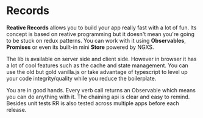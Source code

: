 # Records

**Reative Records** allows you to build your app really fast with a lot of fun. Its concept is based on reative programming but it doesn't mean you're going to be stuck on redux patterns. You can work with it using **Observables**, **Promises** or even its built-in mini **Store** powered by NGXS.

The lib is available on server side and client side. However in browser it has a lot of cool features such as the cache and state management. You can use the old but gold vanilla.js or take advantage of typescript to level up your code integrity/quality while you reduce the boilerplate.

You are in good hands. Every verb call returns an Observable which means you can do anything with it. The chaining api is clear and easy to remind. Besides unit tests RR is also tested across multiple apps before each release.

